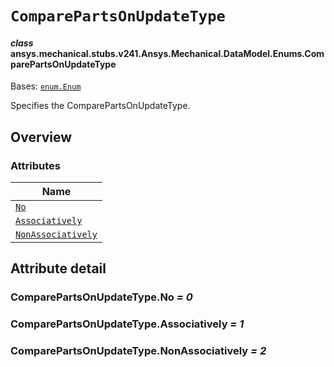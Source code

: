 # `ComparePartsOnUpdateType`

<a id="ansys.mechanical.stubs.v241.Ansys.Mechanical.DataModel.Enums.ComparePartsOnUpdateType"></a>

#### *class* ansys.mechanical.stubs.v241.Ansys.Mechanical.DataModel.Enums.ComparePartsOnUpdateType

Bases: [`enum.Enum`](https://docs.python.org/3/library/enum.html#enum.Enum)

Specifies the ComparePartsOnUpdateType.

<!-- !! processed by numpydoc !! -->

<a id="overview"></a>

## Overview

### Attributes

| Name |
| ------------------------------------------------------------------ |
| [`No`](#ComparePartsOnUpdateType.No) |
| [`Associatively`](#ComparePartsOnUpdateType.Associatively) |
| [`NonAssociatively`](#ComparePartsOnUpdateType.NonAssociatively) |

<a id="attribute-detail"></a>

## Attribute detail

<a id="ComparePartsOnUpdateType.No"></a>

### ComparePartsOnUpdateType.No *= 0*

<a id="ComparePartsOnUpdateType.Associatively"></a>

### ComparePartsOnUpdateType.Associatively *= 1*

<a id="ComparePartsOnUpdateType.NonAssociatively"></a>

### ComparePartsOnUpdateType.NonAssociatively *= 2*


